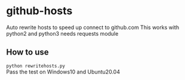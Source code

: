 # github-hosts
Auto rewrite hosts to speed up connect to github.com
This works with python2 and python3
needs requests module

## How to use
`python rewritehosts.py`  
Pass the test on Windows10 and Ubuntu20.04
